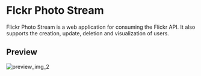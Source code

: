 # Flckr Photo Stream

Flickr Photo Stream is a web application for consuming the Flickr API.
It also supports the creation, update, deletion and visualization of users.

## Preview
![preview_img_2](http://i67.tinypic.com/e6sh0y.png)
